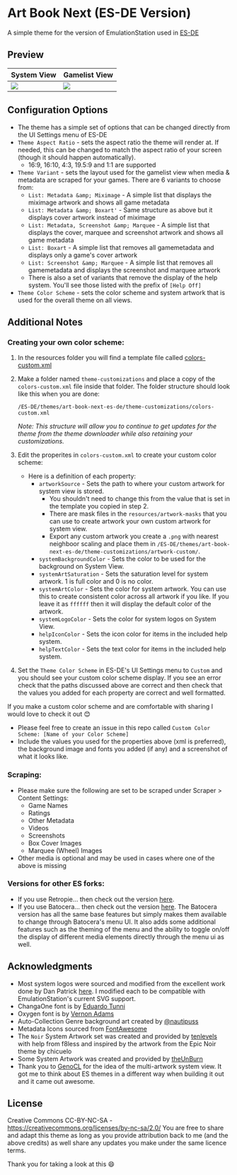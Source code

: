 # Art Book Next (ES-DE Version)
A simple theme for the version of EmulationStation used in [ES-DE](https://es-de.org/)

## **Preview**

| System View | Gamelist View |
|----|----|
| <img src="https://github.com/anthonycaccese/art-book-next-es-de/assets/1454947/b912e4c4-c255-48bf-a7c5-80fab62cb086"> | <img src="https://github.com/anthonycaccese/art-book-next-es-de/assets/1454947/67dec9b0-4460-4320-8bfb-3f524e344bd4"> |

## **Configuration Options**

- The theme has a simple set of options that can be changed directly from the UI Settings menu of ES-DE 
- `Theme Aspect Ratio` - sets the aspect ratio the theme will render at. If needed, this can be changed to match the aspect ratio of your screen (though it should happen automatically).
   - 16:9, 16:10, 4:3, 19.5:9 and 1:1 are supported
- `Theme Variant` - sets the layout used for the gamelist view when media & metadata are scraped for your games.  There are 6 variants to choose from:
   - `List: Metadata &amp; Miximage` - A simple list that displays the miximage artwork and shows all game metadata
   - `List: Metadata &amp; Boxart'` - Same structure as above but it displays cover artwork instead of miximage
   - `List: Metadata, Screenshot &amp; Marquee` - A simple list that displays the cover, marquee and screenshot artwork and shows all game metadata
   - `List: Boxart` - A simple list that removes all gamemetadata and displays only a game's cover artwork
   - `List: Screenshot &amp; Marquee` - A simple list that removes all gamemetadata and displays the screenshot and marquee artwork
   - There is also a set of variants that remove the display of the help system.  You'll see those listed with the prefix of `[Help Off]`
- `Theme Color Scheme` - sets the color scheme and system artwork that is used for the overall theme on all views.

## **Additional Notes**

### **Creating your own color scheme:**

1) In the resources folder you will find a template file called [colors-custom.xml](https://github.com/anthonycaccese/art-book-next-es-de/blob/main/resources/colors-custom.xml)

2) Make a folder named `theme-customizations` and place a copy of the `colors-custom.xml` file inside that folder.  The folder structure should look like this when you are done:
   ```
   /ES-DE/themes/art-book-next-es-de/theme-customizations/colors-custom.xml
   ```
   *Note: This structure will allow you to continue to get updates for the theme from the theme downloader while also retaining your customizations.*

3) Edit the properites in `colors-custom.xml` to create your custom color scheme:
   - Here is a definition of each property:
      - `artworkSource` - Sets the path to where your custom artwork for system view is stored.  
         - You shouldn't need to change this from the value that is set in the template you copied in step 2.  
         - There are mask files in the `resources/artwork-masks` that you can use to create artwork your own custom artwork for system view.
         - Export any custom artwork you create a `.png` with nearest neighboor scaling and place them in `/ES-DE/themes/art-book-next-es-de/theme-customizations/artwork-custom/`.
      - `systemBackgroundColor` - Sets the color to be used for the background on System View. 
      - `systemArtSaturation` - Sets the saturation level for system artwork.  1 is full color and 0 is no color.
      - `systemArtColor` - Sets the color for system artwork.  You can use this to create consistent color across all artwork if you like.  If you leave it as `ffffff` then it will display the default color of the artwork.
      - `systemLogoColor` - Sets the color for system logos on System View.
      - `helpIconColor` - Sets the icon color for items in the included help system.
      - `helpTextColor` - Sets the text color for items in the included help system.
    
4) Set the `Theme Color Scheme` in ES-DE's UI Settings menu to `Custom` and you should see your custom color scheme display.  If you see an error check that the paths discussed above are correct and then check that the values you added for each property are correct and well formatted.

If you make a custom color scheme and are comfortable with sharing I would love to check it out 😊
- Please feel free to create an issue in this repo called `Custom Color Scheme: [Name of your Color Scheme]`
- Include the values you used for the properties above (xml is preferred), the background image and fonts you added (if any) and a screenshot of what it looks like.

### Scraping:
* Please make sure the following are set to be scraped under Scraper > Content Settings:
   * Game Names
   * Ratings
   * Other Metadata
   * Videos
   * Screenshots
   * Box Cover Images
   * Marquee (Wheel) Images
* Other media is optional and may be used in cases where one of the above is missing

### Versions for other ES forks:
* If you use Retropie... then check out the version [here](https://github.com/anthonycaccese/art-book-next-retropie).
* If you use Batocera... then check out the version [here](https://github.com/anthonycaccese/art-book-next-es).  The Batocera version has all the same base features but simply makes them available to change through Batocera's menu UI.  It also adds some additional features such as the theming of the menu and the ability to toggle on/off the display of different media elements directly through the menu ui as well.

## **Acknowledgments**
* Most system logos were sourced and modified from the excellent work done by Dan Patrick [here](https://archive.org/details/console-logos-professionally-redrawn-plus-official-versions).  I modified each to be compatible with EmulationStation's current SVG support.
* ChangaOne font is by [Eduardo Tunni](https://www.fontsquirrel.com/fonts/changa)
* Oxygen font is by [Vernon Adams](https://www.fontsquirrel.com/fonts/oxygen)
* Auto-Collection Genre background art created by [@nautipuss](https://github.com/nautipuss)
* Metadata Icons sourced from [FontAwesome](https://fontawesome.com/search?o=r&m=free)
* The `Noir` System Artwork set was created and provided by [tenlevels](https://www.reddit.com/user/tenlevels/) with help from f8less and inspired by the artwork from the Epic Noir theme by chicuelo
* Some System Artwork was created and provided by [theUnBurn](https://github.com/theUnBurn)
* Thank you to [GenoCL](https://genocl.carrd.co/) for the idea of the multi-artwork system view.  It got me to think about ES themes in a different way when building it out and it came out awesome.

## **License**
Creative Commons CC-BY-NC-SA - https://creativecommons.org/licenses/by-nc-sa/2.0/
You are free to share and adapt this theme as long as you provide attribution back to me (and the above credits) as well share any updates you make under the same licence terms.

Thank you for taking a look at this 😄
